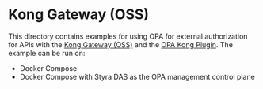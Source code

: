 # Kong Gateway (OSS)

This directory contains examples for using OPA for external authorization for APIs with the [Kong Gateway (OSS)](https://docs.konghq.com/gateway-oss/) and the [OPA Kong Plugin](https://github.com/open-policy-agent/contrib/tree/master/kong_api_authz). The example can be run on:
* Docker Compose
* Docker Compose with Styra DAS as the OPA management control plane
